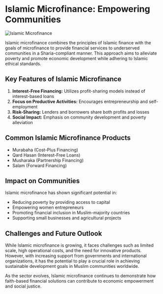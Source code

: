 # Islamic Microfinance: Empowering Communities

![Islamic Microfinance](https://images.unsplash.com/photo-1532619675605-1ede6c2ed2b0?ixlib=rb-4.0.3&ixid=M3wxMjA3fDB8MHxwaG90by1wYWdlfHx8fGVufDB8fHx8fA%3D%3D&auto=format&fit=crop&w=1200&q=80)

Islamic microfinance combines the principles of Islamic finance with the goals of microfinance to provide financial services to underserved communities in a Sharia-compliant manner. This approach aims to alleviate poverty and promote economic development while adhering to Islamic ethical standards.

## Key Features of Islamic Microfinance

1. **Interest-Free Financing:** Utilizes profit-sharing models instead of interest-based loans
2. **Focus on Productive Activities:** Encourages entrepreneurship and self-employment
3. **Risk-Sharing:** Lenders and borrowers share both profits and losses
4. **Social Impact:** Emphasis on community development and poverty alleviation

## Common Islamic Microfinance Products

- Murabaha (Cost-Plus Financing)
- Qard Hasan (Interest-Free Loans)
- Musharaka (Partnership Financing)
- Salam (Forward Financing)

## Impact on Communities

Islamic microfinance has shown significant potential in:

- Reducing poverty by providing access to capital
- Empowering women entrepreneurs
- Promoting financial inclusion in Muslim-majority countries
- Supporting small businesses and agricultural projects

## Challenges and Future Outlook

While Islamic microfinance is growing, it faces challenges such as limited scale, high operational costs, and the need for innovative products. However, with increasing support from governments and international organizations, it has the potential to play a crucial role in achieving sustainable development goals in Muslim communities worldwide.

As the sector evolves, Islamic microfinance continues to demonstrate how faith-based financial solutions can contribute to economic empowerment and social justice.